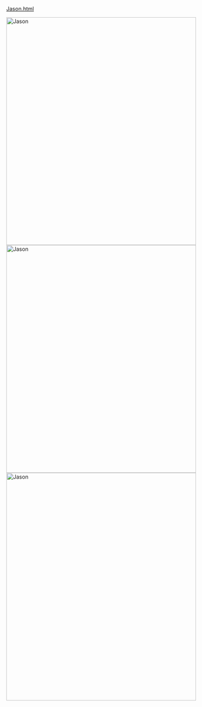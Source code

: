 [Jason.html](https://github.com/user-attachments/files/23192149/Jason.html)
<!DOCTYPE html>
<html lang="en">
<head>
  <meta charset="UTF-8">
  <meta name="viewport" content="width=device-width, initial-scale=1.0">
  <title>Jason gooner</title>
</head>
<body>
  <img src="c:\Users\Emilian\Downloads\jasson.jfif" alt="Jason" width="500" height="600">
  <img src="c:\Users\Emilian\Downloads\jasson.jfif" alt="Jason" width="500" height="600">
  <img src="c:\Users\Emilian\Downloads\jasson.jfif" alt="Jason" width="500" height="600">
</body>
</html>
